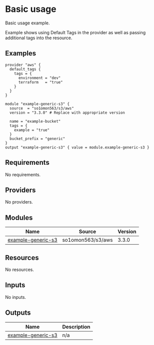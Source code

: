 # Basic usage

Basic usage example.

Example shows using Default Tags in the provider as well as passing additional tags into the resource.
<!-- BEGINNING OF PRE-COMMIT-TERRAFORM DOCS HOOK -->


## Examples

```hcl
provider "aws" {
  default_tags {
    tags = {
      environment = "dev"
      terraform   = "true"
    }
  }
}

module "example-generic-s3" {
  source  = "so1omon563/s3/aws"
  version = "3.3.0" # Replace with appropriate version

  name = "example-bucket"
  tags = {
    example = "true"
  }
  bucket_prefix = "generic"
}
output "example-generic-s3" { value = module.example-generic-s3 }
```

## Requirements

No requirements.

## Providers

No providers.

## Modules

| Name | Source | Version |
|------|--------|---------|
| <a name="module_example-generic-s3"></a> [example-generic-s3](#module\_example-generic-s3) | so1omon563/s3/aws | 3.3.0 |

## Resources

No resources.

## Inputs

No inputs.

## Outputs

| Name | Description |
|------|-------------|
| <a name="output_example-generic-s3"></a> [example-generic-s3](#output\_example-generic-s3) | n/a |


<!-- END OF PRE-COMMIT-TERRAFORM DOCS HOOK -->

